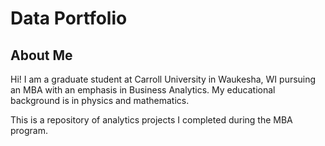# Data Portfolio

## About Me
Hi! I am a graduate student at Carroll University in Waukesha, WI pursuing an MBA with an emphasis in Business Analytics. My educational background is in physics and mathematics.

This is a repository of analytics projects I completed during the MBA program.
